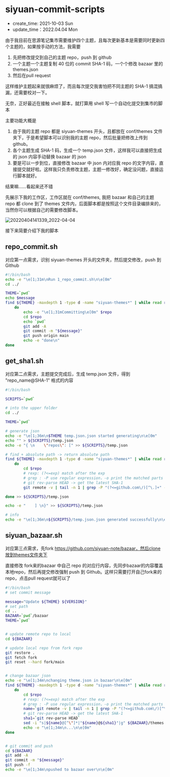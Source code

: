 # siyuan-commit-scripts
- create_time: 2021-10-03 Sun
- update_time：2022.04.04  Mon


由于我目前在思源笔记集市需要维护四个主题，且每次更新基本是需要同时更新四个主题的，如果按手动的方法，我需要

1. 先把修改提交到自己的主题 repo，push 到 github
2. 一个主题一个主题复制 40 位的 commit SHA-1 码，一个个修改 bazaar 里的 themes.json
3. 然后在pull request

这样维护主题起来就很麻烦了，而且每次提交我害怕把不同主题的 SHA-1 搞混搞漏，还需要校对一下。

无奈，正好最近在接触 shell 脚本，就打算用 shell 写一个自动化提交到集市的脚本

主要功能大概是

1. 由于我的主题 repo 都是 siyuan-themes 开头，且都放在 conf/themes 文件夹下，于是希望脚本可以识别我的主题 repo，然后批量把修改上传到 github。
2. 各个主题生成 SHA-1 码，生成一个 temp.json 文件，这样我可以直接把生成的 json 内容手动替换 bazaar 的 json
3. 要是可以一步到位，直接修改 bazaar 中 json 内对应我 repo 的文字内容，直接提交就好啦。这样我只负责修改主题，主题一修改好，确定没问题，直接运行脚本就好。


结果嘛……看起来还不错

先展示下我的工作区，工作区就在 conf/themes, 我把 bazaar 和自己的主题 repo 都 clone 到了 themes 文件内，后面脚本都是按照这个文件目录编排来的，当然你可以根据自己的需要修改脚本。

![20220404141339_2022-04-04](https://cdn.jsdelivr.net/gh/Achuan-2/PicBed@pic/assets/README/20220404141339_2022-04-04.png)

接下来简要介绍下我的脚本

## repo_commit.sh

对应第一点需求，识别 siyuan-themes 开头的文件夹，然后提交修改，push 到 Github

```bash
#!/bin/bash
echo -e "\e[1;31m\nRun 1_repo_commit.sh\n\e[0m" 
cd ../

THEME=`pwd`
echo $message
find ${THEME} -maxdepth 1 -type d -name "siyuan-themes*" | while read repo;
    do  
        echo -e "\e[1;31mCommitting\e[0m" $repo
        cd $repo
        echo `pwd`
        git add -A
        git commit -m "${message}"
        git push origin main
        echo -e "done\n"
done
```

## get_sha1.sh

对应第二点需求，主题提交完成后，生成 temp.json 文件，得到 "repo_name@SHA-1" 格式的内容

```bash
#!/bin/bash

SCRIPTS=`pwd`

# into the upper folder
cd ../

THEME=`pwd`

# generate json
echo -e "\e[1;36m\n$THEME temp.json.json started generating\n\e[0m"
echo "" > ${SCRIPTS}/temp.json
echo -e "{ \n    \"repos\": [" >> ${SCRIPTS}/temp.json

# find + absolute path -> return absolute path
find ${THEME} -maxdepth 1 -type d -name "siyuan-themes*" | while read repo;
    do  
        cd $repo
        # rexp: (?<=exp) match after the exp
        # grep : -P use regular expression，-o print the matched parts
        # git rev-parse HEAD -> get the latest SHA-1
        git remote -v | tail -n 1 | grep -P "(?<=github.com\/)[^\.]+" -o | xargs -i echo "    \"{}@`git rev-parse HEAD`\","  

done >> ${SCRIPTS}/temp.json 

echo -e "    ] \n}" >> ${SCRIPTS}/temp.json

# info
echo -e "\e[1;36m\n${SCRIPTS}/temp.json.json generated successfully\n\e[0m"


```

## siyuan_bazaar.sh

对应第三点需求，先fork https://github.com/siyuan-note/bazaar，然后clone放到themes文件夹下

直接修改 fork来的bazaar 中自己 repo 的对应行内容，先同步bazaar的内容覆盖本地repo，然后再提交修改强制 push 到 Github。这样只需要打开自己fork来的repo，点击pull request就可以了

```bash
#!/bin/bash
# set commit message

message="Update ${THEME} ${VERSION}"
# set path
cd ..
BAZAAR=`pwd`/bazaar
THEME=`pwd`


# update remote repo to local
cd ${BAZAAR}

# update local repo from fork repo
git restore .
git fetch fork
git reset --hard fork/main


# change bazaar json
echo -e "\e[1;34m\nchanging theme.json in bazaar\n\e[0m"
find ${THEME} -maxdepth 1 -type d -name "siyuan-themes*" | while read repo;
    do  
        cd $repo
        # rexp: (?<=exp) match after the exp
        # grep : -P use regular expression，-o print the matched parts
        name=`git remote -v | tail -n 1 | grep -P "(?<=github.com\/)[^\.]+" -o`
        # git rev-parse HEAD -> get the latest SHA-1
        sha1=`git rev-parse HEAD`
        sed -i "s|${name}@[^\"]*|"${name}@${sha1}"|g" ${BAZAAR}/themes.json 
        echo -e "\e[1;34m\n...\n\e[0m"
done 


# git commit and push 
cd ${BAZAAR}
git add -A
git commit -m "${message}"
git push -f
echo -e "\e[1;34m\npushed to bazaar over\n\e[0m"
```

